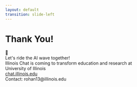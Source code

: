 ```yaml
---
layout: default
transition: slide-left
---
```


<ThemeToggle />

<div class="text-center mt-14">

# <span class="slide-title">Thank You!</span> 

<div class="text-6xl mb-8">🎉</div>

<div class="montserrat-heading text-2xl md:text-3xl font-bold illinois-orange mb-6">
  Let's ride the AI wave together!
</div>

<div class="montserrat-paragraph text-lg md:text-xl text-gray-600 dark:text-gray-400 mb-8">
  Illinois Chat is coming to transform education and research at
  <br />University of Illinois
</div>

<div class="flex flex-col sm:flex-row justify-center items-center gap-4 sm:gap-6 mt-8">
  <a 
    href="https://chat.illinois.edu" 
    target="_blank" 
    rel="noopener noreferrer"
    class="px-6 py-3 bg-illinois-orange text-white rounded-lg font-semibold hover:bg-illinois-orange/90 transition-colors cursor-pointer flex items-center gap-2"
  >
    chat.illinois.edu
    <carbon:launch class="text-sm" />
  </a>
  <div 
    @click="copyEmail"
    class="px-6 py-3 border border-illinois-orange text-illinois-orange rounded-lg font-semibold hover:bg-illinois-orange/10 transition-colors cursor-pointer flex items-center gap-2"
    title="Click to copy email"
  >
    Contact: rohan13@illinois.edu
    <carbon:copy v-if="!emailCopied" class="text-sm" />
    <carbon:checkmark v-else class="text-sm text-green-500" />
  </div>
</div>

</div>

<script setup>
import { ref } from 'vue'

const emailCopied = ref(false)

const copyEmail = async () => {
  try {
    await navigator.clipboard.writeText('rohan13@illinois.edu')
    emailCopied.value = true
    setTimeout(() => {
      emailCopied.value = false
    }, 2000)
  } catch (err) {
    console.error('Failed to copy email:', err)
  }
}
</script>

<!--
Final Q&A section based on outline:
- Open floor for questions
- Live feedback poll ("What feature interests you most?")  
- Interactive discussion
- Contact information for follow-up

Quote from LinkedIn: "Let's ride the AI wave together. Illinois Chat is coming!"
--> 